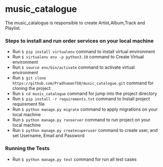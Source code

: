 # music_catalogue

The music_catalogue is responsible to create Artist,Album,Track and Playlist.


### Steps to install and run order services on your local machine
* Run `$ pip install virtualenv` command to install virtual environment
* Run `$ virtualenv env -p python3.10` command to Create Virtual environment
* Run `$ source env/bin/activate` command to activate virtual environment
* Run `$ git clone https://github.com/Pradhuman750/music_catalogue.git` command for cloning the project
* Run `$ cd music_catalogue` command for jump into the project directory
* Run `$ pip install -r requirements.txt` command to Install project requirement file
* Run `$ python manage.py migrate` command to apply migrations on your local machine
* Run `$ python manage.py runserver` command to run project on your local machine
* Run `$ python manage.py createsuperuser` command to create user, and set Username, Email and Password

### Running the Tests
* Run `$ python manage.py test` command for run all test cases